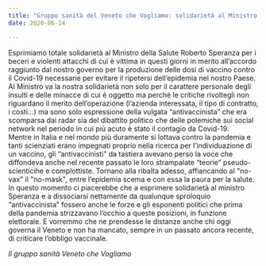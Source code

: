 ```yaml
---  
title: "Gruppo sanità del Veneto che Vogliamo: solidarietà al Ministro della Salute Speranza"
date: 2020-06-14

---
```


Esprimiamo totale solidarietà al Ministro della Salute Roberto Speranza per i beceri e violenti attacchi di cui è vittima in questi giorni in merito all’accordo raggiunto dal nostro governo per la produzione delle dosi di vaccino contro il Covid-19 necessarie per evitare il ripetersi dell’epidemia nel nostro Paese.  
Al Ministro va la nostra solidarietà non solo per il carattere personale degli insulti e delle minacce di cui è oggetto ma perché le critiche rivoltegli non riguardano il merito dell’operazione (l’azienda interessata, il tipo di contratto, i costi…) ma sono solo espressione della vulgata “antivaccinista” che era scomparsa dai radar sia del dibattito politico che delle polemiche sui social network nel periodo in cui più acuto è stato il contagio da Covid-19.  
Mentre in Italia e nel mondo più duramente si lottava contro la pandemia e tanti scienziati erano impegnati proprio nella ricerca per l’individuazione di un vaccino, gli “antivaccinisti” da tastiera avevano perso la voce che diffondeva anche nel recente passato le loro strampalate “teorie” pseudo-scienticihe e complottiste. Tornano alla ribalta adesso, affiancando al "no-vax" il "no-mask", entre l’epidemia scema e con essa la paura per la salute.  
In questo momento ci piacerebbe che a esprimere solidarietà al ministro Speranza e a dissociarsi nettamente da qualunque sproloquio “antivaccinista” fossero anche le forze e gli esponenti politici che prima della pandemia strizzavano l’occhio a queste posizioni, in funzione elettorale. E vorremmo che ne prendesse le distanze anche chi oggi governa il Veneto e non ha mancato, sempre in un passato ancora recente, di criticare l’obbligo vaccinale.  

  

_Il gruppo sanità Veneto che Vogliamo_
